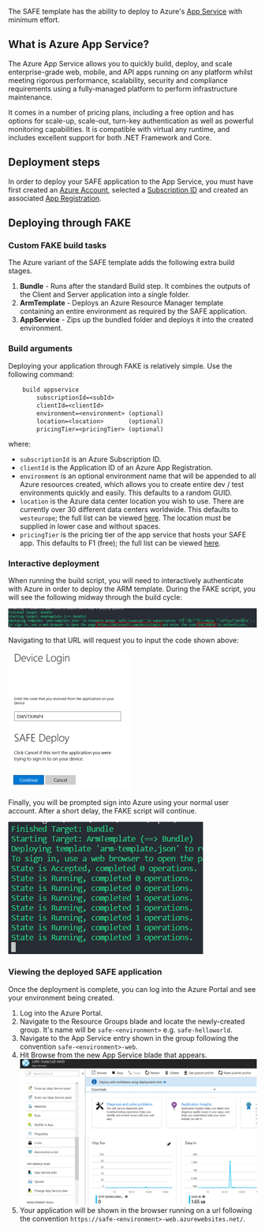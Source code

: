 The SAFE template has the ability to deploy to Azure's [App Service](https://azure.microsoft.com/en-us/services/app-service/) with minimum effort.

## What is Azure App Service?
The Azure App Service allows you to quickly build, deploy, and scale enterprise-grade web, mobile, and API apps running on any platform whilst meeting rigorous performance, scalability, security and compliance requirements using a fully-managed platform to perform infrastructure maintenance.

It comes in a number of pricing plans, including a free option and has options for scale-up, scale-out, turn-key authentication as well as powerful monitoring capabilities. It is compatible with virtual any runtime, and includes excellent support for both .NET Framework and Core.

## Deployment steps
In order to deploy your SAFE application to the App Service, you must have first created an [Azure Account](template-azure-registration/#creating-an-azure-account), selected a [Subscription ID](template-azure-registration/#selecting-the-subscription) and created an associated [App Registration](template-azure-registration/#creating-an-app-registration).

## Deploying through FAKE

### Custom FAKE build tasks

The Azure variant of the SAFE template adds the following extra build stages.

1. **Bundle** - Runs after the standard Build step. It combines the outputs of the Client and Server application into a single folder.
1. **ArmTemplate** - Deploys an Azure Resource Manager template containing an entire environment as required by the SAFE application.
1. **AppService** - Zips up the bundled folder and deploys it into the created environment.

### Build arguments
Deploying your application through FAKE is relatively simple. Use the following command:
```
    build appservice
        subscriptionId=<subId>
        clientId=<clientId>
        environment=<environment> (optional)
        location=<location>       (optional)
        pricingTier=<pricingTier> (optional)
```
where:

* `subscriptionId` is an Azure Subscription ID.
* `clientId` is the Application ID of an Azure App Registration.
* `environment` is an optional environment name that will be appended to all Azure resources created, which allows you to create entire dev / test environments quickly and easily. This defaults to a random GUID.
* `location` is the Azure data center location you wish to use. There are currently over 30 different data centers worldwide. This defaults to `westeurope`; the full list can be viewed [here](https://blogs.msdn.microsoft.com/uk_faculty_connection/2016/09/19/azure-data-centers-and-regions/). The location must be supplied in lower case and without spaces.
* `pricingTier` is the pricing tier of the app service that hosts your SAFE app. This defaults to F1 (free); the full list can be viewed [here](https://azure.microsoft.com/en-us/pricing/details/app-service/).

### Interactive deployment
When running the build script, you will need to interactively authenticate with Azure in order to deploy the ARM template. During the FAKE script, you will see the following midway through the build cycle:

![](img/deploy-appservice-5.png)

Navigating to that URL will request you to input the code shown above:

![](img/deploy-appservice-6.png)

Finally, you will be prompted sign into Azure using your normal user account. After a short delay, the FAKE script will continue.

![](img/deploy-appservice-7.png)

### Viewing the deployed SAFE application
Once the deployment is complete, you can log into the Azure Portal and see your environment being created.

1. Log into the Azure Portal.
1. Navigate to the Resource Groups blade and locate the newly-created group. It's name will be `safe-<environment>` e.g. `safe-helloworld`.
1. Navigate to the App Service entry shown in the group following the convention `safe-<environment>-web`.
1. Hit Browse from the new App Service blade that appears.
![](img/deploy-appservice-8.png)
1. Your application will be shown in the browser running on a url following the convention `https://safe-<environment>-web.azurewebsites.net/`.



